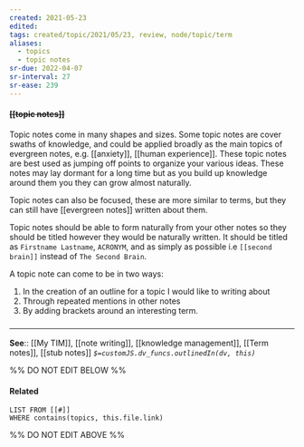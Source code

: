 ```yaml
---
created: 2021-05-23
edited: 
tags: created/topic/2021/05/23, review, node/topic/term 
aliases:
  - topics
  - topic notes
sr-due: 2022-04-07
sr-interval: 27
sr-ease: 239
---
```


#### <s class="topic-title">[[topic notes]]</s> 

Topic notes come in many shapes and sizes.
Some topic notes are cover swaths of knowledge, and could be applied broadly as the main topics of evergreen notes, e.g. [[anxiety]], [[human experience]].
These topic notes are best used as jumping off points to organize your various ideas. 
These notes may lay dormant for a long time but as you build up knowledge around them you they can grow almost naturally.

Topic notes can also be focused, these are more similar to terms, but they can still have [[evergreen notes]] written about them.

Topic notes should be able to form naturally from your other notes so they should be titled however they would be naturally written. It should be titled as `Firstname Lastname`, `ACRONYM`, and as simply as possible i.e `[[second brain]]` instead of `The Second Brain`.  

A topic note can come to be in two ways:
1. In the creation of an outline for a topic I would like to writing about
2. Through repeated mentions in other notes
3. By adding brackets around an interesting term.

### <hr class="footnote"/>

**See**:: [[My TIM]], [[note writing]], [[knowledge management]], [[Term notes]], [[stub notes]]
*`$=customJS.dv_funcs.outlinedIn(dv, this)`*

%% DO NOT EDIT BELOW %%

#### Related 
```dataview
LIST FROM [[#]]
WHERE contains(topics, this.file.link)
```
%% DO NOT EDIT ABOVE %%
